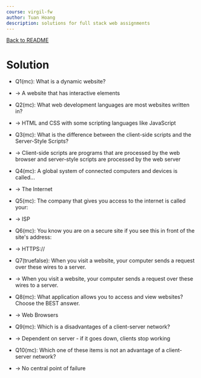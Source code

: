 ```yaml
---
course: virgil-fw
author: Tuan Hoang
description: solutions for full stack web assignments
---
```


[Back to README](../README.md)

# Solution

- Q1(mc): What is a dynamic website?
- -> A website that has interactive elements

- Q2(mc): What web development languages are most websites written in?
- -> HTML and CSS with some scripting languages like JavaScript

- Q3(mc): What is the difference between the client-side scripts and the Server-Style Scripts?
- -> Client-side scripts are programs that are processed by the web browser and server-style scripts are processed by the web server

- Q4(mc): A global system of connected computers and devices is called...
- -> The Internet

- Q5(mc): The company that gives you access to the internet is called your:
- -> ISP

- Q6(mc): You know you are on a secure site if you see this in front of the site's address:
- -> HTTPS://

- Q7(truefalse): When you visit a website, your computer sends a request over these wires to a server.
- -> When you visit a website, your computer sends a request over these wires to a server.

- Q8(mc): What application allows you to access and view websites? Choose the BEST answer.
- -> Web Browsers

- Q9(mc): Which is a disadvantages of a client-server network?
- -> Dependent on server - if it goes down, clients stop working

- Q10(mc): Which one of these items is not an advantage of a client-server network?
- -> No central point of failure
